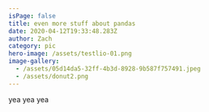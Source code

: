 ```yaml
---
isPage: false
title: even more stuff about pandas
date: 2020-04-12T19:33:48.283Z
author: Zach
category: pic
hero-image: /assets/testlio-01.png
image-gallery:
  - /assets/05d14da5-32ff-4b3d-8928-9b587f757491.jpeg
  - /assets/donut2.png
---
```

yea yea yea